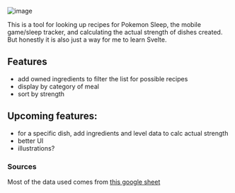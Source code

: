 
![image](https://github.com/sulphite/pkmn-sleep-meal-planner/assets/49396588/acaf7666-98fb-43bd-8a48-27647479bae3)

This is a tool for looking up recipes for Pokemon Sleep, the mobile game/sleep tracker, and calculating the actual strength of dishes created. But honestly it is also just a way for me to learn Svelte.

## Features

- add owned ingredients to filter the list for possible recipes
- display by category of meal
- sort by strength

## Upcoming features:

- for a specific dish, add ingredients and level data to calc actual strength
- better UI
- illustrations?

### Sources

Most of the data used comes from [this google sheet](https://docs.google.com/spreadsheets/d/1Jz_cyGVGxn0RDmUc9KK7LFvdS8kPUvIWHrj4UIU0ueY)
